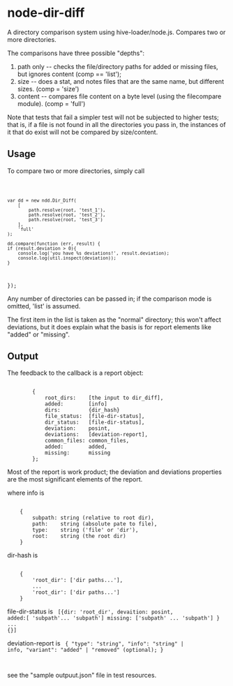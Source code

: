 node-dir-diff
=============

A directory comparison system using hive-loader/node.js. Compares two or more directories.

The comparisons have three possible "depths":

1) path only -- checks the file/directory paths for added or missing files, but ignores content (comp == 'list');
2) size -- does a stat, and notes files that are the same name, but different sizes. (comp = 'size')
3) content -- compares file content on a byte level (using the filecompare module). (comp = 'full')

Note that tests that fail a simpler test will not be subjected to higher tests;
that is, if a file is not found in all
the directories you pass in, the instances of it that do exist will not be compared by size/content.

Usage
-----

To compare two or more directories, simply call

<code>

	var dd = new ndd.Dir_Diff(
		[
			path.resolve(root, 'test_1'),
			path.resolve(root, 'test_2'),
			path.resolve(root, 'test_3')
		],
		'full'
	);

	dd.compare(function (err, result) {
	if (result.deviation > 0){
		console.log('you have %s deviations!', result.deviation);
		console.log(util.inspect(deviation));
	}
});
</code>

Any number of directories can be passed in; if the comparison mode is omitted, 'list' is assumed.

The first item in the list is taken as the "normal" directory; this won't affect deviations, but it does explain
what the basis is for report elements like "added" or "missing".

Output
------

The feedback to the callback is a report object:

<code>
		{
			root_dirs:    [the input to dir_diff],
			added:		  [info]
			dirs:         {dir_hash}
			file_status:  [file-dir-status],
			dir_status:   [file-dir-status],
			deviation:    posint,
			deviations:   [deviation-report],
			common_files: common_files,
			added:        added,
			missing:      missing
		};
</code>

Most of the report is work product; the deviation and deviations properties are the most significant elements of the
report.

where info is

<code>
 	{
 		subpath: string (relative to root dir),
 		path:    string (absolute pate to file),
 		type:    string ('file' or 'dir'),
 		root:    string (the root dir)
 	}
</code>

dir-hash is

<code>
	{
		'root_dir': ['dir paths...'],
		...
		'root_dir': ['dir paths...']
	}
</code>

file-dir-status is
<code>
	[{dir: 'root_dir',
	 devaition: posint,
	 added:[ 'subpath'... 'subpath']
	 missing: ['subpath' ... 'subpath']
	 } ... {}]
</code>

deviation-report is
<code>
	{
		"type":    "string",
		"info":    "string" | info,
		"variant": "added" | "removed" (optional);
	}

</code>

see the "sample outpuut.json" file in test resources.